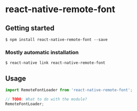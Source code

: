 # react-native-remote-font

## Getting started

`$ npm install react-native-remote-font --save`

### Mostly automatic installation

`$ react-native link react-native-remote-font`

## Usage
```javascript
import RemoteFontLoader from 'react-native-remote-font';

// TODO: What to do with the module?
RemoteFontLoader;
```
